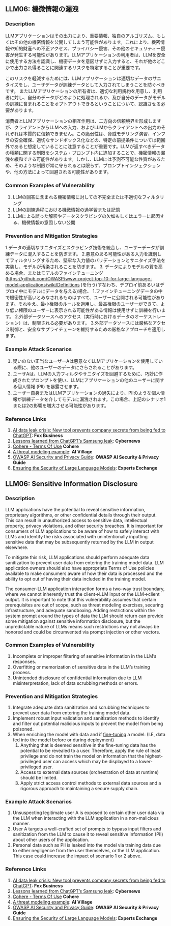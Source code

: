 ## LLM06: 機微情報の漏洩

### Description

LLMアプリケーションはその出力により、重要情報、独自のアルゴリズム、もしくはその他の機密情報を公開してしまう可能性があります。これにより、機密情報や知的財産への不正アクセス、プライバシー侵害、その他のセキュリティー侵害が発生する可能性があります。LLMアプリケーションの利用者は、LLMを安全に使用する方法を認識し、機密データを意図せずに入力すると、それが他のどこかで出力され得ることに関連するリスクを特定することが重要です。

このリスクを軽減するためには、LLMアプリケーションは適切なデータのサニタイズをし、ユーザデータが訓練データとして入力されてしまうことを防ぐべきです。
またLLMアプリケーションの所有者は、適切な利用規約を用意し、利用者に対し、自分のデータがどのように処理されるか、及び自分のデータがモデルの訓練に含まれることをオプトアウトできるということについて、認識させる必要があります。

消費者とLLMアプリケーションの相互作用は、二方向の信頼境界を形成しますが、クライアントからLLMへの入力、およびLLMからクライアントへの出力のそれぞれは本質的に信頼できません。この脆弱性は、脅威モデリング演習、インフラの安全確保、適切なサンドボックス化などの、特定の前提条件については範囲外であると想定していることに注意することが重要です。LLMが返すべきデータの種類に関する制限をシステム・プロンプト内に追加することで、機密情報の漏洩を緩和できる可能性があります。しかし、LLMには予測不可能な性質があるため、そのような制限が常に守られるとは限らず、プロンプトインジェクションや、他の方法によって回避される可能性があります。

### Common Examples of Vulnerability

1. LLMの回答に含まれる機密情報に対しての不完全または不適切なフィルタリング
2. LLMの訓練過程における機微情報の過学習または記憶
3. LLMによる誤った解釈やデータスクラビングの欠如もしくはエラーに起因する、機微情報の意図しない公開

### Prevention and Mitigation Strategies

1.データの適切なサニタイズとスクラビング技術を統合し、ユーザーデータが訓練データに混入することを防ぎます。
2.悪意のある可能性がある入力を識別してフィルタリングするため、堅牢な入力値のバリデーションとサニタイズ手法を実装し、モデルが汚染されることを防ぎます。
3. データによりモデルの質を高める場合、またはモデルのファインチューニング (https://github.com/OWASP/www-project-top-10-for-large-language-model-applications/wiki/Definitions )を行う(すなわち、デプロイ前あるいはデプロイ中にモデルにデータを与える)場合、
	1.ファインチューニングデータの中で機密性が高いとみなされるものはすべて、ユーザーに公開される可能性があります。それゆえ、最小権限のルールを適用し、最高権限のユーザーができて、より低い権限のユーザーに表示される可能性がある情報は使用せずに訓練を行います。
	2.外部データソースへのアクセス（実行時におけるデータのオーケストレーション）は、制限される必要があります。
	3.外部データソースには厳格なアクセス制御と、安全なサプライチェーンを維持するための厳格なアプローチを適用します。

### Example Attack Scenarios

1. 疑いのない正当なユーザーAは悪意なくLLMアプリケーションを使用している際に、他のユーザーのデータにさらされることがあります。
2. ユーザAは、LLMの入力フィルタやサニタイズを回避するために、巧妙に作成されたプロンプトを使い、LLMにアプリケーションの他のユーザーに関する個人情報 (PII) を暴露させます。
3. ユーザー自身またはLLMアプリケーションの過失により、PIIのような個人情報が訓練データを介してモデルに漏洩されます。この場合、上記のシナリオ1または2の影響を増大させる可能性があります。

### Reference Links

1. [AI data leak crisis: New tool prevents company secrets from being fed to ChatGPT](https://www.foxbusiness.com/politics/ai-data-leak-crisis-prevent-company-secrets-chatgpt): **Fox Business**
2. [Lessons learned from ChatGPT’s Samsung leak](https://cybernews.com/security/chatgpt-samsung-leak-explained-lessons/): **Cybernews**
3. [Cohere - Terms Of Use](https://cohere.com/terms-of-use) **Cohere**
4. [A threat modeling example](https://aivillage.org/large%20language%20models/threat-modeling-llm/): **AI Village**
5. [OWASP AI Security and Privacy Guide](https://owasp.org/www-project-ai-security-and-privacy-guide/): **OWASP AI Security & Privacy Guide**
6. [Ensuring the Security of Large Language Models](https://www.experts-exchange.com/articles/38220/Ensuring-the-Security-of-Large-Language-Models-Strategies-and-Best-Practices.html): **Experts Exchange**


## LLM06: Sensitive Information Disclosure

### Description

LLM applications have the potential to reveal sensitive information, proprietary algorithms, or other confidential details through their output. This can result in unauthorized access to sensitive data, intellectual property, privacy violations, and other security breaches. It is important for consumers of LLM applications to be aware of how to safely interact with LLMs and identify the risks associated with unintentionally inputting sensitive data that may be subsequently returned by the LLM in output elsewhere.

To mitigate this risk, LLM applications should perform adequate data sanitization to prevent user data from entering the training model data. LLM application owners should also have appropriate Terms of Use policies available to make consumers aware of how their data is processed and the ability to opt out of having their data included in the training model.

The consumer-LLM application interaction forms a two-way trust boundary, where we cannot inherently trust the client->LLM input or the LLM->client output. It is important to note that this vulnerability assumes that certain prerequisites are out of scope, such as threat modeling exercises, securing infrastructure, and adequate sandboxing. Adding restrictions within the system prompt around the types of data the LLM should return can provide some mitigation against sensitive information disclosure, but the unpredictable nature of LLMs means such restrictions may not always be honored and could be circumvented via prompt injection or other vectors.

### Common Examples of Vulnerability

1. Incomplete or improper filtering of sensitive information in the LLM’s responses.
2. Overfitting or memorization of sensitive data in the LLM’s training process.
3. Unintended disclosure of confidential information due to LLM misinterpretation, lack of data scrubbing methods or errors.

### Prevention and Mitigation Strategies

1. Integrate adequate data sanitization and scrubbing techniques to prevent user data from entering the training model data.
2. Implement robust input validation and sanitization methods to identify and filter out potential malicious inputs to prevent the model from being poisoned.
3. When enriching the model with data and if [fine-tuning](https://github.com/OWASP/www-project-top-10-for-large-language-model-applications/wiki/Definitions) a model: (I.E, data fed into the model before or during deployment)
   1. Anything that is deemed sensitive in the fine-tuning data has the potential to be revealed to a user. Therefore, apply the rule of least privilege and do not train the model on information that the highest-privileged user can access which may be displayed to a lower-privileged user.
   2. Access to external data sources (orchestration of data at runtime) should be limited.
   3. Apply strict access control methods to external data sources and a rigorous approach to maintaining a secure supply chain.

### Example Attack Scenarios

1. Unsuspecting legitimate user A is exposed to certain other user data via the LLM when interacting with the LLM application in a non-malicious manner.
2. User A targets a well-crafted set of prompts to bypass input filters and sanitization from the LLM to cause it to reveal sensitive information (PII) about other users of the application.
3. Personal data such as PII is leaked into the model via training data due to either negligence from the user themselves, or the LLM application. This case could increase the impact of scenario 1 or 2 above.

### Reference Links

1. [AI data leak crisis: New tool prevents company secrets from being fed to ChatGPT](https://www.foxbusiness.com/politics/ai-data-leak-crisis-prevent-company-secrets-chatgpt): **Fox Business**
2. [Lessons learned from ChatGPT’s Samsung leak](https://cybernews.com/security/chatgpt-samsung-leak-explained-lessons/): **Cybernews**
3. [Cohere - Terms Of Use](https://cohere.com/terms-of-use) **Cohere**
4. [A threat modeling example](https://aivillage.org/large%20language%20models/threat-modeling-llm/): **AI Village**
5. [OWASP AI Security and Privacy Guide](https://owasp.org/www-project-ai-security-and-privacy-guide/): **OWASP AI Security & Privacy Guide**
6. [Ensuring the Security of Large Language Models](https://www.experts-exchange.com/articles/38220/Ensuring-the-Security-of-Large-Language-Models-Strategies-and-Best-Practices.html): **Experts Exchange**
